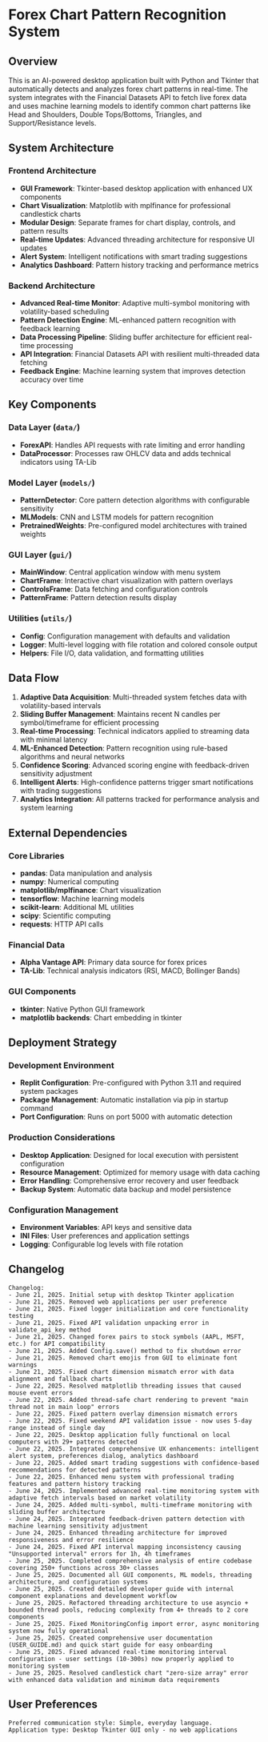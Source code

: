 # Forex Chart Pattern Recognition System

## Overview

This is an AI-powered desktop application built with Python and Tkinter that automatically detects and analyzes forex chart patterns in real-time. The system integrates with the Financial Datasets API to fetch live forex data and uses machine learning models to identify common chart patterns like Head and Shoulders, Double Tops/Bottoms, Triangles, and Support/Resistance levels.

## System Architecture

### Frontend Architecture
- **GUI Framework**: Tkinter-based desktop application with enhanced UX components
- **Chart Visualization**: Matplotlib with mplfinance for professional candlestick charts
- **Modular Design**: Separate frames for chart display, controls, and pattern results
- **Real-time Updates**: Advanced threading architecture for responsive UI updates
- **Alert System**: Intelligent notifications with smart trading suggestions
- **Analytics Dashboard**: Pattern history tracking and performance metrics

### Backend Architecture
- **Advanced Real-time Monitor**: Adaptive multi-symbol monitoring with volatility-based scheduling
- **Pattern Detection Engine**: ML-enhanced pattern recognition with feedback learning
- **Data Processing Pipeline**: Sliding buffer architecture for efficient real-time processing
- **API Integration**: Financial Datasets API with resilient multi-threaded data fetching
- **Feedback Engine**: Machine learning system that improves detection accuracy over time

## Key Components

### Data Layer (`data/`)
- **ForexAPI**: Handles API requests with rate limiting and error handling
- **DataProcessor**: Processes raw OHLCV data and adds technical indicators using TA-Lib

### Model Layer (`models/`)
- **PatternDetector**: Core pattern detection algorithms with configurable sensitivity
- **MLModels**: CNN and LSTM models for pattern recognition
- **PretrainedWeights**: Pre-configured model architectures with trained weights

### GUI Layer (`gui/`)
- **MainWindow**: Central application window with menu system
- **ChartFrame**: Interactive chart visualization with pattern overlays
- **ControlsFrame**: Data fetching and configuration controls
- **PatternFrame**: Pattern detection results display

### Utilities (`utils/`)
- **Config**: Configuration management with defaults and validation
- **Logger**: Multi-level logging with file rotation and colored console output
- **Helpers**: File I/O, data validation, and formatting utilities

## Data Flow

1. **Adaptive Data Acquisition**: Multi-threaded system fetches data with volatility-based intervals
2. **Sliding Buffer Management**: Maintains recent N candles per symbol/timeframe for efficient processing
3. **Real-time Processing**: Technical indicators applied to streaming data with minimal latency
4. **ML-Enhanced Detection**: Pattern recognition using rule-based algorithms and neural networks
5. **Confidence Scoring**: Advanced scoring engine with feedback-driven sensitivity adjustment
6. **Intelligent Alerts**: High-confidence patterns trigger smart notifications with trading suggestions
7. **Analytics Integration**: All patterns tracked for performance analysis and system learning

## External Dependencies

### Core Libraries
- **pandas**: Data manipulation and analysis
- **numpy**: Numerical computing
- **matplotlib/mplfinance**: Chart visualization
- **tensorflow**: Machine learning models
- **scikit-learn**: Additional ML utilities
- **scipy**: Scientific computing
- **requests**: HTTP API calls

### Financial Data
- **Alpha Vantage API**: Primary data source for forex prices
- **TA-Lib**: Technical analysis indicators (RSI, MACD, Bollinger Bands)

### GUI Components
- **tkinter**: Native Python GUI framework
- **matplotlib backends**: Chart embedding in tkinter

## Deployment Strategy

### Development Environment
- **Replit Configuration**: Pre-configured with Python 3.11 and required system packages
- **Package Management**: Automatic installation via pip in startup command
- **Port Configuration**: Runs on port 5000 with automatic detection

### Production Considerations
- **Desktop Application**: Designed for local execution with persistent configuration
- **Resource Management**: Optimized for memory usage with data caching
- **Error Handling**: Comprehensive error recovery and user feedback
- **Backup System**: Automatic data backup and model persistence

### Configuration Management
- **Environment Variables**: API keys and sensitive data
- **INI Files**: User preferences and application settings
- **Logging**: Configurable log levels with file rotation

## Changelog

```
Changelog:
- June 21, 2025. Initial setup with desktop Tkinter application
- June 21, 2025. Removed web applications per user preference
- June 21, 2025. Fixed logger initialization and core functionality testing
- June 21, 2025. Fixed API validation unpacking error in validate_api_key method
- June 21, 2025. Changed forex pairs to stock symbols (AAPL, MSFT, etc.) for API compatibility
- June 21, 2025. Added Config.save() method to fix shutdown error
- June 21, 2025. Removed chart emojis from GUI to eliminate font warnings
- June 21, 2025. Fixed chart dimension mismatch error with data alignment and fallback charts
- June 22, 2025. Resolved matplotlib threading issues that caused mouse event errors
- June 22, 2025. Added thread-safe chart rendering to prevent "main thread not in main loop" errors
- June 22, 2025. Fixed pattern overlay dimension mismatch errors
- June 22, 2025. Fixed weekend API validation issue - now uses 5-day range instead of single day
- June 22, 2025. Desktop application fully functional on local computers with 29+ patterns detected
- June 22, 2025. Integrated comprehensive UX enhancements: intelligent alert system, preferences dialog, analytics dashboard
- June 22, 2025. Added smart trading suggestions with confidence-based recommendations for detected patterns
- June 22, 2025. Enhanced menu system with professional trading features and pattern history tracking
- June 24, 2025. Implemented advanced real-time monitoring system with adaptive fetch intervals based on market volatility
- June 24, 2025. Added multi-symbol, multi-timeframe monitoring with sliding buffer architecture
- June 24, 2025. Integrated feedback-driven pattern detection with machine learning sensitivity adjustment
- June 24, 2025. Enhanced threading architecture for improved responsiveness and error resilience
- June 24, 2025. Fixed API interval mapping inconsistency causing "Unsupported interval" errors for 1h, 4h timeframes
- June 25, 2025. Completed comprehensive analysis of entire codebase covering 250+ functions across 30+ classes
- June 25, 2025. Documented all GUI components, ML models, threading architecture, and configuration systems
- June 25, 2025. Created detailed developer guide with internal component explanations and development workflow
- June 25, 2025. Refactored threading architecture to use asyncio + bounded thread pools, reducing complexity from 4+ threads to 2 core components
- June 25, 2025. Fixed MonitoringConfig import error, async monitoring system now fully operational
- June 25, 2025. Created comprehensive user documentation (USER_GUIDE.md) and quick start guide for easy onboarding
- June 25, 2025. Fixed advanced real-time monitoring interval configuration - user settings (10-300s) now properly applied to monitoring system
- June 25, 2025. Resolved candlestick chart "zero-size array" error with enhanced data validation and minimum data requirements
```

## User Preferences

```
Preferred communication style: Simple, everyday language.
Application type: Desktop Tkinter GUI only - no web applications
```
